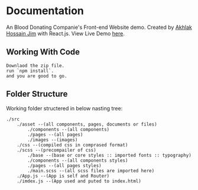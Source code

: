 # Documentation

An Blood Donating Companie's Front-end Website demo. Created by [Akhlak Hossain Jim](http://akhlak-hossain-jim.github.io/) with React.js. View Live Demo [here](https://ahj-bloodbank-demo).

## Working With Code

    Downlaod the zip file.
    run `npm install`.
    and you are good to go.

## Folder Structure

Working folder structered in below nasting tree:

    ./src
        ./asset --(all components, pages, documents or files)
            ./components --(all components)
            ./pages --(all pages)
            ./images --(images)
        ./css --(compiled css in comprased format)
        ./scss --(precompailer of css)
            ./base --(base or core styles :: imported fonts :: typography)
            ./components --(all components styles)
            ./pages --(all pages styles)
            ./main.scss --(all scss files are imported here)
        ./App.js --(App is self and Router)
        ./imdex.js --(App used and puted to index.html)
